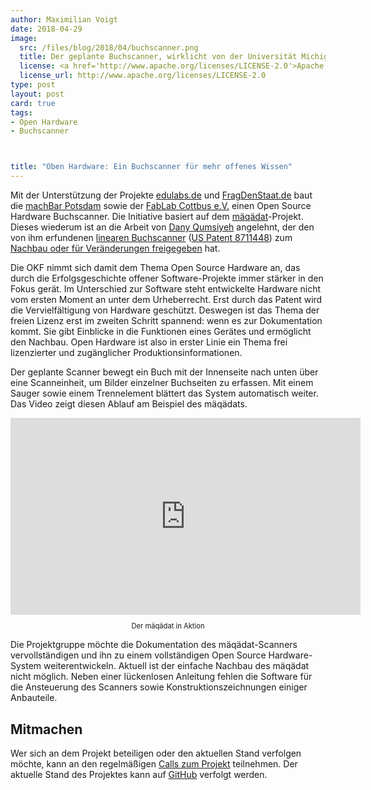 ```yaml
---
author: Maximilian Voigt
date: 2018-04-29
image: 
  src: /files/blog/2018/04/buchscanner.png
  title: Der geplante Buchscanner, wirklicht von der Universität Michigan
  license: <a href='http://www.apache.org/licenses/LICENSE-2.0'>Apache 2.0</a>
  license_url: http://www.apache.org/licenses/LICENSE-2.0
type: post
layout: post
card: true
tags:
- Open Hardware
- Buchscanner



title: "Oben Hardware: Ein Buchscanner für mehr offenes Wissen"
---
```


Mit der Unterstützung der Projekte [edulabs.de](https://edulabs.de/) und [FragDenStaat.de](https://fragdenstaat.de/) baut die [machBar Potsdam](https://machbar-potsdam.de/) sowie der [FabLab Cottbus e.V.](http://blog.fablab-cottbus.de/) einen Open Source Hardware Buchscanner. Die Initiative basiert auf dem [mäqädat](https://www.bookscanner.de/der-buchscanner/)-Projekt. Dieses wiederum ist an die Arbeit von [Dany Qumsiyeh](http://www.prismscanner.org/) angelehnt, der den von ihm erfundenen [linearen Buchscanner](https://linearbookscanner.org/) ([US Patent 8711448](https://www.google.com/patents/US8711448)) zum [Nachbau oder für Veränderungen freigegeben](https://code.google.com/archive/p/linear-book-scanner/) hat.

Die OKF nimmt sich damit dem Thema Open Source Hardware an, das durch die Erfolgsgeschichte offener Software-Projekte immer stärker in den Fokus gerät. Im Unterschied zur Software steht entwickelte Hardware nicht vom ersten Moment an unter dem Urheberrecht. Erst durch das Patent wird die Vervielfältigung von Hardware geschützt. Deswegen ist das Thema der freien Lizenz erst im zweiten Schritt spannend: wenn es zur Dokumentation kommt. Sie gibt Einblicke in die Funktionen eines Gerätes und ermöglicht den Nachbau. Open Hardware ist also in erster Linie ein Thema frei lizenzierter und zugänglicher Produktionsinformationen.

Der geplante Scanner bewegt ein Buch mit der Innenseite nach unten über eine Scanneinheit, um Bilder einzelner Buchseiten zu erfassen. Mit einem Sauger sowie einem Trennelement blättert das System automatisch weiter. Das Video zeigt diesen Ablauf am Beispiel des mäqädats.

<iframe width="560" height="315" src="https://www.youtube-nocookie.com/embed/iELNi03-Ef8" frameborder="0" allow="autoplay; encrypted-media" allowfullscreen></iframe>
<center><p style="font-size: 0.8em;">Der mäqädat in Aktion</p></center>

Die Projektgruppe möchte die Dokumentation des mäqädat-Scanners vervollständigen und ihn zu einem vollständigen Open Source Hardware-System weiterentwickeln. Aktuell ist der einfache Nachbau des mäqädat nicht möglich. Neben einer lückenlosen Anleitung fehlen die Software für die Ansteuerung des Scanners sowie Konstruktionszeichnungen einiger Anbauteile.

## Mitmachen 
Wer sich an dem Projekt beteiligen oder den aktuellen Stand verfolgen möchte, kann an den regelmäßigen [Calls zum Projekt](https://hackmd.okfn.de/buchscanner_calldoku) teilnehmen. Der aktuelle Stand des Projektes kann auf [GitHub](https://github.com/fablabcb/openbookscanner/) verfolgt werden.